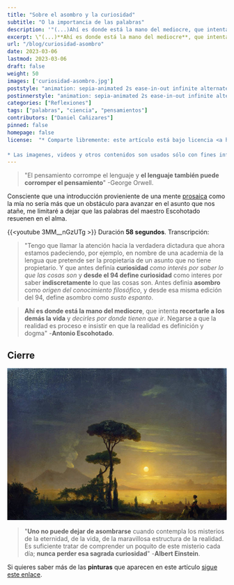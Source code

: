```yaml
---
title: "Sobre el asombro y la curiosidad"
subtitle: "O la importancia de las palabras"
description: '"(...)Ahí es donde está la mano del mediocre, que intenta recortarle a los demás la vida y decirles por donde tienen que ir. Negarse a que la realidad es proceso e insistir en que la realidad es definición y dogma" -Antonio Escohotado.'
excerpt: \"(...)**Ahí es donde está la mano del mediocre**, que intenta **recortarle a los demás la vida** y *decirles por donde tienen que ir*. Negarse a que la realidad es proceso e insistir en que la realidad es definición y dogma\" -**Antonio Escohotado**.
url: "/blog/curiosidad-asombro"
date: 2023-03-06
lastmod: 2023-03-06
draft: false
weight: 50
images: ['curiosidad-asombro.jpg']
poststyle: "animation: sepia-animated 2s ease-in-out infinite alternate; "
postinnerstyle: "animation: sepia-animated 2s ease-in-out infinite alternate; "
categories: ["Reflexiones"]
tags: ["palabras", "ciencia", "pensamientos"]
contributors: ["Daniel Cañizares"]
pinned: false
homepage: false
license:  "* Comparte libremente: este artículo está bajo licencia <a href=\"http://creativecommons.org/licenses/by/4.0/\" target=\"_blank\">CCBY</a>.

* Las imagenes, videos y otros contenidos son usados sólo con fines informativos/educativos y son propiedad de sus respectivos dueños."
---
```


> "El pensamiento corrompe el lenguaje y **el lenguaje también puede corromper el pensamiento**" -George Orwell.

Consciente que una introducción provieniente de una mente <a href="/docs/espanol/palabras/#prosaico-" target="_blank">prosaica</a> como la mía no sería más que un obstáculo para avanzar en el asunto que nos atañe, me limitaré a dejar que las palabras del maestro Escohotado resuenen en el alma.

{{<youtube 3MM__nGzUTg >}}
Duración **58 segundos**. Transcripción:

> "Tengo que llamar la atención hacia la verdadera dictadura que ahora estamos padeciendo, por ejemplo, en nombre de una academia de la lengua que pretende ser la propietaria de un asunto que no tiene propietario. Y que antes definía **curiosidad** *como interés por saber lo que las cosas son* y **desde el 94 define curiosidad** como interes por saber **indiscretamente** lo que las cosas son. Antes definia **asombro** como *origen del conocimiento filosófico*, y desde esa misma edición del 94, define asombro como *susto espanto*.

> **Ahí es donde está la mano del mediocre**, que intenta **recortarle a los demás la vida** y *decirles por donde tienen que ir*. Negarse a que la realidad es proceso e insistir en que la realidad es definición y dogma" -**Antonio Escohotado**.

## Cierre

![Albert Einstein](paisaje.jpg)

> "**Uno no puede dejar de asombrarse** cuando contempla los misterios de la eternidad, de la vida, de la maravillosa estructura de la realidad. Es suficiente tratar de comprender un poquito de este misterio cada día; **nunca perder esa sagrada curiosidad**" -**Albert Einstein**.

Si quieres saber más de las **pinturas** que aparecen en este artículo <a href="/docs/arte/pinturas/" target="_blank">sigue este enlace</a>.
